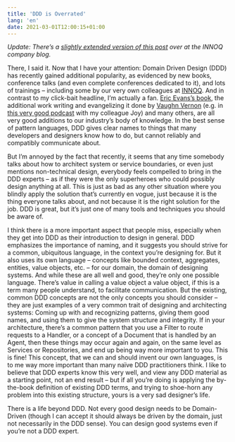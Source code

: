 ```yaml
---
title: 'DDD is Overrated'
lang: 'en'
date: 2021-03-01T12:00:15+01:00
---
```


_Update: There’s a [slightly extended version of this post](https://www.innoq.com/en/blog/is-domain-driven-design-overrated/) over at the INNOQ company blog._

There, I said it. Now that I have your attention: Domain Driven Design (DDD) has recently gained additional popularity, as evidenced by new books, conference talks (and even complete conferences dedicated to it), and lots of trainings – including some by our very own colleagues at [INNOQ](https://www.innoq.com/). And in contrast to my click-bait headline, I’m actually a fan. [Eric Evans’s book](https://www.dddcommunity.org/book/evans_2003/), the additional work writing and evangelizing it done by [Vaughn Vernon](https://vaughnvernon.com) (e.g. in [this very good podcast](https://www.case-podcast.org/15-domain-driven-design-with-vaughn-vernon) with my colleague Joy) and many others, are all very good additions to our industry’s body of knowledge. In the best sense of pattern languages, DDD gives clear names to things that many developers and designers know how to do, but cannot reliably and compatibly communicate about.

But I’m annoyed by the fact that recently, it seems that any time somebody talks about how to architect system or service boundaries, or even just mentions non-technical design, everybody feels compelled to bring in the DDD experts – as if they were the only superheroes who could possibly design anything at all. This is just as bad as any other situation where you blindly apply the solution that’s currently en vogue, just because it is the thing everyone talks about, and not because it is the right solution for the job. DDD is great, but it’s just one of many tools and techniques you should be aware of.

I think there is a more important aspect that people miss, especially when they get into DDD as their introduction to design in general. DDD emphasizes the importance of naming, and it suggests you should strive for a common, ubiquitous language, in the context you’re designing for. But it also uses its own language – concepts like bounded context, aggregates, entities, value objects, etc. – for our domain, the domain of designing systems. And while these are all well and good, they’re only one possible language. There’s value in calling a value object a value object, if this is a term many people understand, to facilitate communication. But the existing, common DDD concepts are not the only concepts you should consider – they are just examples of a very common trait of designing and architecting systems: Coming up with and recognizing patterns, giving them good names, and using them to give the system structure and integrity. If in your architecture, there’s a common pattern that you use a Filter to route requests to a Handler, or a concept of a Document that is handled by an Agent, then these things may occur again and again, on the same level as Services or Repositories, and end up being way more important to you. This is fine! This concept, that we can and should invent our own languages, is to me way more important than many naïve DDD practitioners think. I like to believe that DDD experts know this very well, and view any DDD material as a starting point, not an end result – but if all you’re doing is applying the by-the-book definition of existing DDD terms, and trying to shoe-horn any problem into this existing structure, yours is a very sad designer’s life.

There is a life beyond DDD. Not every good design needs to be Domain-Driven (though I can accept it should always be driven by the domain, just not necessarily in the DDD sense). You can design good systems even if you’re not a DDD expert.
